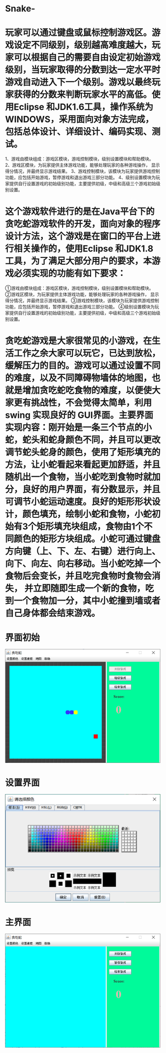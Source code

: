 # Snake-
# 玩家可以通过键盘或鼠标控制游戏区。游戏设定不同级别，级别越高难度越大，玩家可以根据自己的需要自由设定初始游戏级别，当玩家取得的分数到达一定水平时游戏自动进入下一个级别。游戏以最终玩家获得的分数来判断玩家水平的高低。使用Eclipse 和JDK1.6工具，操作系统为WINDOWS，采用面向对象方法完成，包括总体设计、详细设计、编码实现、测试。
1、游戏由模块组成：游戏区模块，游戏控制模块，级别设置模块和帮助模块。
2、游戏区模块，为玩家提供主体游戏功能，能够处理玩家的各种游戏操作，
显示得分情况，并最终显示游戏结果。
3、游戏控制模块，该模块为玩家提供游戏控制功能，应包括开始游戏，暂停游戏和退出游戏三部分功能。
4、级别设置模块为玩家提供自行设置游戏的初始级别功能，主要提供初级，中级和高级三个游戏初始级别设置。
     
# 这个游戏软件进行的是在Java平台下的贪吃蛇游戏软件的开发，面向对象的程序设计方法，这个游戏是在窗口的平台上进行相关操作的，使用Eclipse 和JDK1.8工具，为了满足大部分用户的要求，本游戏必须实现的功能有如下要求：
①游戏由模块组成：游戏区模块，游戏控制模块，级别设置模块和帮助模块。
②游戏区模块，为玩家提供主体游戏功能，能够处理玩家的各种游戏操作，
显示得分情况，并最终显示游戏结果。
③游戏控制模块，该模块为玩家提供游戏控制功能，应包括开始游戏，暂停游戏和退出游戏三部分功能。
④级别设置模块为玩家提供自行设置游戏的初始级别功能，主要提供初级，中级和高级三个游戏初始级别设置。
# 贪吃蛇游戏是大家很常见的小游戏，在生活工作之余大家可以玩它，已达到放松，缓解压力的目的。游戏可以通过设置不同的难度，以及不同障碍物墙体的地图，也就是增加贪吃蛇吃食物的难度，以便使大家更有挑战性，不会觉得太简单，利用 swing 实现良好的 GUI界面。主要界面实现内容：刚开始是一条三个节点的小蛇，蛇头和蛇身颜色不同，并且可以更改调节蛇头蛇身的颜色，使用了矩形填充的方法，让小蛇看起来看起更加舒适，并且随机出一个食物，当小蛇吃到食物时就加分，良好的用户界面，有分数显示，并且可调节小蛇运动速度。良好的矩形形状设计，颜色填充，绘制小蛇和食物，小蛇初始有3个矩形填充块组成，食物由1个不同颜色的矩形方块组成。小蛇可通过键盘方向键（上、下、左、右键）进行向上、 向下、向左、向右移动。当小蛇吃掉一个食物后会变长，并且吃完食物时食物会消失， 并立即随即生成一个新的食物，吃到一个食物加一分，其中小蛇撞到墙或者自己身体都会结束游戏。
# 界面初始
![Image text](https://github.com/Dstarjohn/Snake-/blob/master/kjaishi.png)
# 设置界面
![image](https://github.com/Dstarjohn/Snake-/blob/master/shezhi.png)
# 主界面
![image](https://github.com/Dstarjohn/Snake-/blob/master/snake.png)
